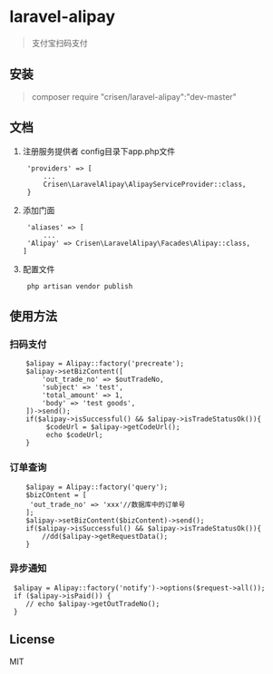 # laravel-alipay

> 支付宝扫码支付

## 安装
> composer require "crisen/laravel-alipay":"dev-master"

## 文档

1. 注册服务提供者  config目录下app.php文件

        'providers' => [  
        	...
        	Crisen\LaravelAlipay\AlipayServiceProvider::class,
        }

2. 添加门面

   ~~~
    'aliases' => [
    	...
   	'Alipay' => Crisen\LaravelAlipay\Facades\Alipay::class,
   ]
   ~~~

3. 配置文件

        php artisan vendor publish 

## 使用方法

### 扫码支付

~~~
 	$alipay = Alipay::factory('precreate');
    $alipay->setBizContent([
        'out_trade_no' => $outTradeNo,
        'subject' => 'test',
        'total_amount' => 1,
        'body' => 'test goods',
    ])->send();
 	if($alipay->isSuccessful() && $alipay->isTradeStatusOk()){
  		 $codeUrl = $alipay->getCodeUrl();
  		 echo $codeUrl;
 	}
~~~

### 订单查询

~~~
	$alipay = Alipay::factory('query');
	$bizCOntent = [
 	 'out_trade_no' => 'xxx'//数据库中的订单号
	];
	$alipay->setBizContent($bizContent)->send();
	if($alipay->isSuccessful() && $alipay->isTradeStatusOk()){
   		//dd($alipay->getRequestData();
 	}
~~~

### 异步通知

~~~~
 $alipay = Alipay::factory('notify')->options($request->all());
 if ($alipay->isPaid()) {
    // echo $alipay->getOutTradeNo();
 } 
~~~~



## License

MIT